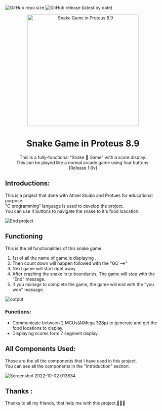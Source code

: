 ![GitHub repo size](https://img.shields.io/github/repo-size/MalakaSupun/Snake-Game-in-Proteus-8.9?logo=GitHub&style=for-the-badge)
![GitHub release (latest by date)](https://img.shields.io/github/v/release/MalakaSupun/Snake-Game-in-Proteus-8.9?logo=GitHub&style=for-the-badge)
<p align="center">
    <img width="360" src="https://user-images.githubusercontent.com/71941117/194405716-35bc4b21-106d-4aa9-b948-bb311765c390.jpg" alt="Snake Game in Proteus 8.9">
</p>



<h1 align="center">
 Snake Game in Proteus 8.9
</h1>

<p align="center">
This is a fully-functional "Snake 🐍 Game" with a score display. </br>
This can be played like a normal arcade game using four buttons. </br>
[Release 1.0v]
</p>

## Introductions:
This is a project that done with Atmel Studio and Protues for educational purpose. </br>
"C programming" language is used to develop the project.</br>
You can use 4 buttons to navigate the snake to it's food loacation.

![End project](https://user-images.githubusercontent.com/71941117/192036822-6ea4d9d4-f308-48ab-8c42-3c25d0cc8701.jpg)

## Functioning
This is the all functionalities of this snake game.
1. 1st of all the name of game is displaying .
2. Then count down will happen followed with the "GO -->"
3. Next game will start right away.
4. After crashing the snake in to boundaries, The game will stop with the "End" message.
5. If you manage to complete the game, the game will end with the "you won" massage.

![output](https://user-images.githubusercontent.com/71941117/192036501-3aa0beb9-c7b4-4c7d-936d-ea7c6362f628.gif)

### Functions:
* Communicate between 2 MCUs(AtMega 328p) to generate and get the food locations to display.
* Displaying scores form 7 segment display.

## All Components Used:
These are the all the components that I have used in this project. </br>
You can see all the components in the "Introduction" section.</br>

![Screenshot 2022-10-02 013834](https://user-images.githubusercontent.com/71941117/193426582-a52feb42-8dd5-4cc1-b224-93791fc91af2.jpg)

## Thanks :
Thanks to all my friends, that help me with this project.💙💙💙
